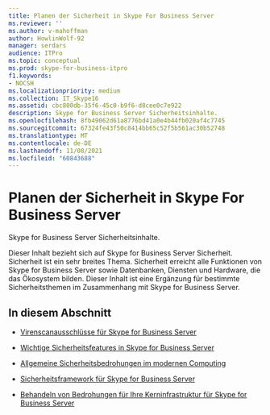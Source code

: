 ```yaml
---
title: Planen der Sicherheit in Skype For Business Server
ms.reviewer: ''
ms.author: v-mahoffman
author: HowlinWolf-92
manager: serdars
audience: ITPro
ms.topic: conceptual
ms.prod: skype-for-business-itpro
f1.keywords:
- NOCSH
ms.localizationpriority: medium
ms.collection: IT_Skype16
ms.assetid: cbc800db-35f6-45c0-b9f6-d8cee0c7e922
description: Skype for Business Server Sicherheitsinhalte.
ms.openlocfilehash: 8fb49062d61a8776bd41a0e4b44fb020af4c7745
ms.sourcegitcommit: 67324fe43f50c8414bb65c52f5b561ac30b52748
ms.translationtype: MT
ms.contentlocale: de-DE
ms.lasthandoff: 11/08/2021
ms.locfileid: "60843688"
---
```

# <a name="plan-for-security-in-skype-for-business-server"></a>Planen der Sicherheit in Skype For Business Server 
 
Skype for Business Server Sicherheitsinhalte. 
  
Dieser Inhalt bezieht sich auf Skype for Business Server Sicherheit. Sicherheit ist ein sehr breites Thema. Sicherheit erreicht alle Funktionen von Skype for Business Server sowie Datenbanken, Diensten und Hardware, die das Ökosystem bilden. Dieser Inhalt ist eine Ergänzung für bestimmte Sicherheitsthemen im Zusammenhang mit Skype for Business Server.
  
## <a name="in-this-section"></a>In diesem Abschnitt

- [Virenscanausschlüsse für Skype for Business Server](antivirus.md)
    
- [Wichtige Sicherheitsfeatures in Skype for Business Server](key-security.md)
    
- [Allgemeine Sicherheitsbedrohungen im modernen Computing](common-threats.md)
    
- [Sicherheitsframework für Skype for Business Server](security-framework.md)
    
- [Behandeln von Bedrohungen für Ihre Kerninfrastruktur für Skype for Business Server](addressing-threats.md)
    

